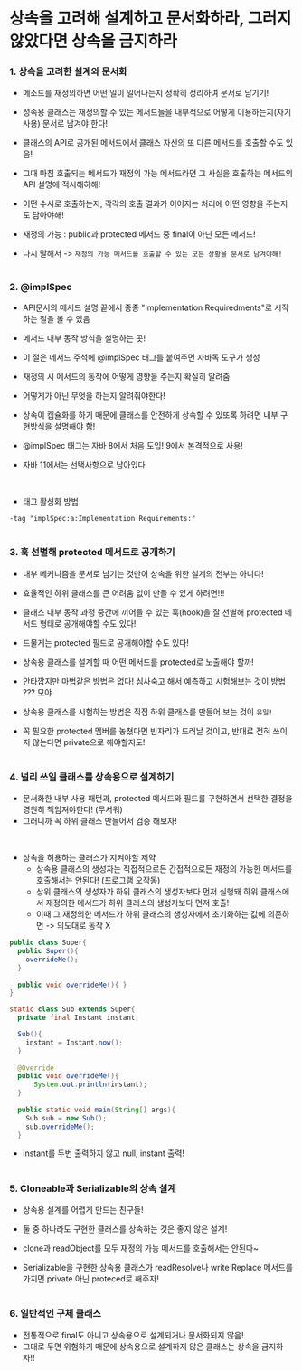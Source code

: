 # 상속을 고려해 설계하고 문서화하라, 그러지 않았다면 상속을 금지하라

### 1. 상속을 고려한 설계와 문서화
- 메소드를 재정의하면 어떤 일이 일어나는지 정확히 정리하여 문서로 남기기!
- 성속용 클래스는 재정의할 수 있는 메서드들을 내부적으로 어떻게 이용하는지(자기사용) 문서로 남겨야 한다!
- 클래스의 API로 공개된 메서드에서 클래스 자신의 또 다른 메서드를 호출할 수도 있음!
- 그때 마침 호출되는 메서드가 재정의 가능 메서드라면 그 사실을 호출하는 메서드의 API 설명에 적시해햐해!

- 어떤 수서로 호출하는지, 각각의 호출 결과가 이어지는 처리에 어떤 영향을 주는지도 담아야해!
- 재정의 가능 : public과 protected 메서드 중 final이 아닌 모든 메서드!
- 다시 말해서 -> `재정의 가능 메서드를 호출할 수 있는 모든 상황을 문서로 남겨야해!`


#
### 2. @implSpec
- API문서의 메서드 설명 끝에서 종종 "Implementation Requiredments"로 시작하는 절을 볼 수 있음

- 메서드 내부 동작 방식을 설명하는 곳!
- 이 절은 메서드 주석에 @implSpec 태그를 붙여주면 자바독 도구가 생성
- 재정의 시 메서드의 동작에 어떻게 영향을 주는지 확실히 알려줌

- 어떻게가 아닌 무엇을 하는지 알려줘야한다!

- 상속이 캡슐화를 하기 때문에 클래스를 안전하게 상속할 수 있또록 하려면 내부 구현방식을 설명해야 함!
- @implSpec 태그는 자바 8에서 처음 도입! 9에서 본격적으로 사용!
- 자바 11에서는 선택사항으로 남아있다

<br>

- 태그 활성화 방법
```
-tag "implSpec:a:Implementation Requirements:"
```

#
### 3. 훅 선별해 protected 메서드로 공개하기
- 내부 메커니즘을 문서로 남기는 것만이 상속을 위한 설계의 전부는 아니다!
- 효율적인 하위 클래스를 큰 어려움 없이 만들 수 있게 하려면!!!
- 클래스 내부 동작 과정 중간에 끼어들 수 있는 훅(hook)을 잘 선별해 protected 메서드 형태로 공개해야할 수도 있다!

- 드물게는 protected 필드로 공개해야할 수도 있다!
- 상속용 클래스를 설계할 때 어떤 메서드를 protected로 노출해야 할까!
- 안타깝지만 마법같은 방법은 없다! 심사숙고 해서 예측하고 시험해보는 것이 방법 ??? 모야
- 상속용 클래스를 시험하는 방법은 직접 하위 클래스를 만들어 보는 것이 `유일!`

- 꼭 필요한 protected 멤버를 놓쳤다면 빈자리가 드러날 것이고, 반대로 전혀 쓰이지 않는다면 private으로 해야할지도!


#
### 4. 널리 쓰일 클래스를 상속용으로 설계하기

- 문서화한 내부 사용 패턴과, protected 메서드와 필드를 구현하면서 선택한 결정을 영원히 책임져야한다! (무서워)
- 그러니까 꼭 하위 클래스 만들어서 검증 해보자!

<br>

- 상속을 허용하는 클래스가 지켜야할 제약
  - 상속용 클래스의 생성자는 직접적으로든 간접적으로든 재정의 가능한 메서드를 호출해서는 안된다! (프로그램 오작동)
  - 상위 클래스의 생성자가 하위 클래스의 생성자보다 먼저 실행돼 하위 클래스에서 재정의한 메서드가 하위 클래스의 생성자보다 먼저 호출!
  - 이때 그 재정의한 메서드가 하위 클래스의 생성자에서 초기화하는 값에 의존하면 -> 의도대로 동작 X

```java
public class Super{
  public Super(){
    overrideMe();
  }
  
  public void overrideMe(){ }
}
```

```java
static class Sub extends Super{
  private final Instant instant;

  Sub(){
    instant = Instant.now();
  }
  
  @Override
  public void overrideMe(){
      System.out.println(instant);
  }
  
  public static void main(String[] args){
    Sub sub = new Sub();
    sub.overrideMe();
  }
```

- instant를 두번 출력하지 않고 null, instant 출력!



#
### 5. Cloneable과 Serializable의 상속 설계
- 상속용 설계를 어렵게 만드는 친구들!

- 둘 중 하나라도 구현한 클래스를 상속하는 것은 좋지 않은 설계!
- clone과 readObject를 모두 재정의 가능 메서드를 호출해서는 안된다~
- Serializable을 구현한 상속용 클래스가 readResolve나 write Replace 메서드를 가지면 private 아닌 proteced로 해주자!

#
### 6. 일반적인 구체 클래스
- 전통적으로 final도 아니고 상속용으로 설계되거나 문서화되지 않음!
- 그대로 두면 위험하기 때문에 상속용으로 설계하지 않은 클래스는 상속을 금지하자!!





